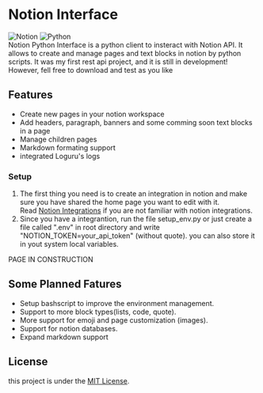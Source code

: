# Notion Interface

![Notion](https://img.shields.io/badge/-Notion-333333?style=flat&logo=notion) ![Python](https://img.shields.io/badge/-Python-333333?style=flat&logo=python)<br>
Notion Python Interface is a python client to insteract with Notion API. It allows to create and manage pages and text blocks in notion by python scripts. It was my first rest api project, and it is still in development! However, fell free to download and test as you like

## Features

- Create new pages in your notion workspace
- Add headers, paragraph, banners and some comming soon text blocks in a page
- Manage children pages
- Markdown formating support
- integrated Loguru's logs

### Setup

1. The first thing you need is to create an integration in notion and make sure you have shared the home page you want to edit with it.<br> Read [Notion Integrations](https://www.notion.so/pt/help/create-integrations-with-the-notion-api) if you are not familiar with notion integrations.
2. Since you have a integrantion, run the file setup_env.py or just create a file called ".env" in root directory and write "NOTION_TOKEN=your_api_token" (without quote). you can also store it in yout system local variables.

PAGE IN CONSTRUCTION

## Some Planned Fatures
- Setup bashscript to improve the environment management.
- Support to more block types(lists, code, quote).
- More support for emoji and page customization (images).
- Support for notion databases.
- Expand markdown support
## License

this project is under the [MIT License](LICENSE).

